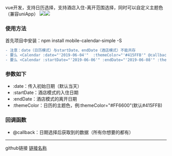 vue开发，支持日历选择，支持酒店入住-离开范围选择，同时可以自定义主题色（兼容uniApp）
  ![](https://file.40017.cn/tcyp/tz/calendar.png)![](https://file.40017.cn/tcyp/tz/calendar.png)

### 使用方法
首先项目中安装：npm install mobile-calendar-simple -S
<template>
	<div>
		<Calendar :date="'2019-06-04'" />
	</div>
</template>
<script>
	import Calendar from 'mobile-calendar-simple'
	export default {
		components:{
			Calendar
		}
	}
</script>

```diff
- 注意：date（日历模式）与startDate、endDate（酒店模式）不能共存
- 要么 <Calendar :date="'2019-06-04'"  :themeColor="'#415FFB'" @callback="XXX" />
- 要么 <Calendar :startDate="'2019-06-06'" :endDate="'2019-06-08'" :themeColor="'#415FFB'"  @callback="XXX" />
```
### 参数如下
  *  :date：传入初始日期（默认当天）
  *  :startDate：酒店模式的入住日期
  *  :endDate：酒店模式的离开日期
  *  :themeColor：日历的主题色，例:themeColor="#FF6600"(默认#415FFB)
 
### 回调函数
  *  @callback：日期选择后获取到的数据（所有你想要的都有）

***
github链接
[链接名称](https://github.com/tanagang/mobile-calendar-simple)

